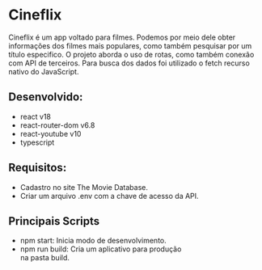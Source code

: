 # Cineflix
Cineflix é um app voltado para filmes. Podemos por meio
dele obter informações dos filmes mais populares, como também
pesquisar por um título especifico. O projeto aborda o uso de rotas, 
como também conexão com API de terceiros. Para busca dos dados foi 
utilizado o fetch recurso nativo do JavaScript.

## Desenvolvido:
- react v18 
- react-router-dom v6.8
- react-youtube v10
- typescript

## Requisitos:
- Cadastro no site The Movie Database.
- Criar um arquivo .env com a chave de acesso da API.

## Principais Scripts
- npm start: Inicia modo de desenvolvimento.
- npm run build: Cria um aplicativo para produção\
na pasta build.
